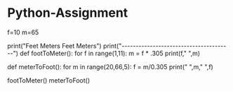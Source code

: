 # Python-Assignment
f=10
m=65
 
print("Feet     Meters      Feet      Meters")
print("---------------------------------------")
def footToMeter():
   for f in range(1,11):
       m = f * .305
       print(f,"     ",m)
 
def meterToFoot():
   for m in range(20,66,5):
       f = m/0.305
       print("                  ",m,"      ",f)
      
footToMeter()
meterToFoot()
